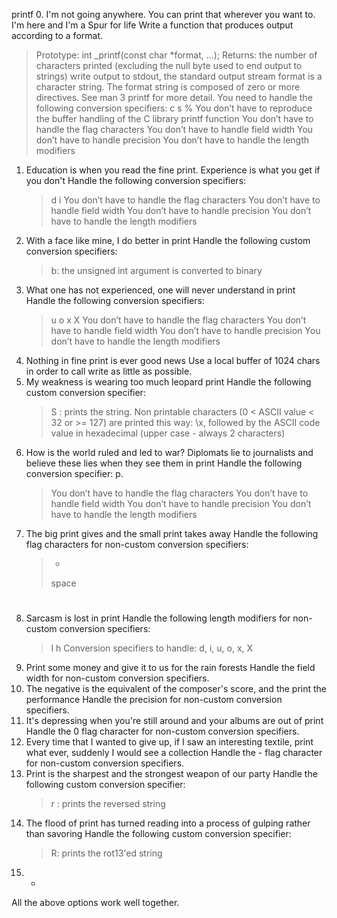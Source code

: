 printf
0. I'm not going anywhere. You can print that wherever you want to. I'm here and I'm a Spur for life
 Write a function that produces output according to a format.
   > Prototype: int _printf(const char *format, ...);
   > Returns: the number of characters printed (excluding the null byte used to end output to strings)
   > write output to stdout, the standard output stream
   > format is a character string. The format string is composed of zero or more directives. See man 3 printf for more detail. You need to handle the following conversion specifiers:
   > c
   > s
   > %
   > You don’t have to reproduce the buffer handling of the C library printf function
   > You don’t have to handle the flag characters
   > You don’t have to handle field width
   > You don’t have to handle precision
   > You don’t have to handle the length modifiers
1. Education is when you read the fine print. Experience is what you get if you don't
 Handle the following conversion specifiers:
   > d
   > i
   > You don’t have to handle the flag characters
   > You don’t have to handle field width
   > You don’t have to handle precision
   > You don’t have to handle the length modifiers
2. With a face like mine, I do better in print
 Handle the following custom conversion specifiers:
   > b: the unsigned int argument is converted to binary
3. What one has not experienced, one will never understand in print
 Handle the following conversion specifiers:
   > u
   > o
   > x
   > X
   > You don’t have to handle the flag characters
   > You don’t have to handle field width
   > You don’t have to handle precision
   > You don’t have to handle the length modifiers
4. Nothing in fine print is ever good news
 Use a local buffer of 1024 chars in order to call write as little as possible.
5. My weakness is wearing too much leopard print
 Handle the following custom conversion specifier:
    > S : prints the string.
    > Non printable characters (0 < ASCII value < 32 or >= 127) are printed this way: \x, followed by the ASCII code value in hexadecimal (upper case - always 2 characters)
6. How is the world ruled and led to war? Diplomats lie to journalists and believe these lies when they see them in print
 Handle the following conversion specifier: p.
     > You don’t have to handle the flag characters
     > You don’t have to handle field width
     > You don’t have to handle precision
     > You don’t have to handle the length modifiers
7. The big print gives and the small print takes away
 Handle the following flag characters for non-custom conversion specifiers:
     > +
     > space
     > #
8. Sarcasm is lost in print
 Handle the following length modifiers for non-custom conversion specifiers:
     > l
     > h
 Conversion specifiers to handle: d, i, u, o, x, X
9. Print some money and give it to us for the rain forests
 Handle the field width for non-custom conversion specifiers.
10. The negative is the equivalent of the composer's score, and the print the performance
 Handle the precision for non-custom conversion specifiers.
11. It's depressing when you're still around and your albums are out of print
 Handle the 0 flag character for non-custom conversion specifiers.
12. Every time that I wanted to give up, if I saw an interesting textile, print what ever, suddenly I would see a collection
 Handle the - flag character for non-custom conversion specifiers.
13. Print is the sharpest and the strongest weapon of our party
 Handle the following custom conversion specifier:
     > r : prints the reversed string
14. The flood of print has turned reading into a process of gulping rather than savoring
 Handle the following custom conversion specifier:
      > R: prints the rot13'ed string
15. *
 All the above options work well together.
